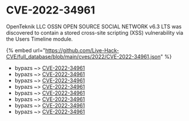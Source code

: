 # CVE-2022-34961

OpenTeknik LLC OSSN OPEN SOURCE SOCIAL NETWORK v6.3 LTS was discovered to contain a stored cross-site scripting (XSS) vulnerability via the Users Timeline module.

{% embed url="https://github.com/Live-Hack-CVE/full_database/blob/main/cves/2022/CVE-2022-34961.json" %}


* bypazs ~> [CVE-2022-34961](https://www.alice-snow.ru/2022/database/cve-2022-34961/cve-2022-34961-bypazs)
* bypazs ~> [CVE-2022-34961](https://www.alice-snow.ru/2022/database/cve-2022-34961/cve-2022-34961-bypazs)
* bypazs ~> [CVE-2022-34961](https://www.alice-snow.ru/2022/database/cve-2022-34961/cve-2022-34961-bypazs)
* bypazs ~> [CVE-2022-34961](https://www.alice-snow.ru/2022/database/cve-2022-34961/cve-2022-34961-bypazs)
* bypazs ~> [CVE-2022-34961](https://www.alice-snow.ru/2022/database/cve-2022-34961/cve-2022-34961-bypazs)
* bypazs ~> [CVE-2022-34961](https://www.alice-snow.ru/2022/database/cve-2022-34961/cve-2022-34961-bypazs)
* bypazs ~> [CVE-2022-34961](https://www.alice-snow.ru/2022/database/cve-2022-34961/cve-2022-34961-bypazs)
* bypazs ~> [CVE-2022-34961](https://www.alice-snow.ru/2022/database/cve-2022-34961/cve-2022-34961-bypazs)
